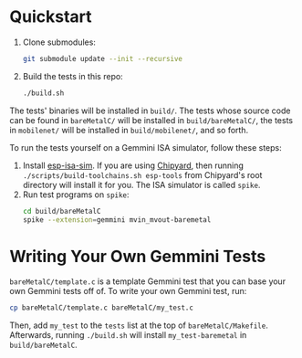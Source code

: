 # Quickstart
1. Clone submodules:
    ```bash
    git submodule update --init --recursive
    ```
1. Build the tests in this repo:
    ```bash
    ./build.sh
    ```

The tests' binaries will be installed in `build/`. The tests whose source code can be found in `bareMetalC/` will be installed in `build/bareMetalC/`, the tests in `mobilenet/` will be installed in `build/mobilenet/`, and so forth.

To run the tests yourself on a Gemmini ISA simulator, follow these steps:
1. Install [esp-isa-sim](https://github.com/ucb-bar/esp-isa-sim). If you are using [Chipyard](https://github.com/ucb-bar/chipyard), then running `./scripts/build-toolchains.sh esp-tools` from Chipyard's root directory will install it for you. The ISA simulator is called `spike`.
1. Run test programs on `spike`:
    ```bash
    cd build/bareMetalC
    spike --extension=gemmini mvin_mvout-baremetal
    ```

# Writing Your Own Gemmini Tests
`bareMetalC/template.c` is a template Gemmini test that you can base your own Gemmini tests off of. To write your own Gemmini test, run:

```bash
cp bareMetalC/template.c bareMetalC/my_test.c
```

Then, add `my_test` to the `tests` list at the top of `bareMetalC/Makefile`. Afterwards, running `./build.sh` will install `my_test-baremetal` in `build/bareMetalC`.

